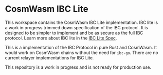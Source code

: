 # CosmWasm IBC Lite

This workspace contains the CosmWasm IBC Lite implementation. IBC lite is a work in progress trimmed down specification of the IBC protocol. It is designed to be simpler to implement and be as secure as the full IBC protocol. Learn more about IBC lite in the [IBC Lite Spec](https://github.com/cosmos/ibc/pull/1093).

This is a implementation of the IBC Protocol in pure Rust and CosmWasm. It would work on CosmWasm chains without the need for `ibc-go`. There are no current relayer implementations for IBC Lite.

This repository is a work in progress and is not ready for production use.

